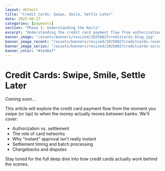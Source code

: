 ```yaml
---
layout: default
title: "Credit Cards: Swipe, Smile, Settle Later"
date: 2025-08-27
categories: [payments]
section: "Phase 1: Understanding the Rails"
excerpt: "Understanding the credit card payment flow from authorization to settlement, and why it's not as instant as it seems."
banner_image: "/assets/banners/resized/20250827creditcards-blog.jpg"
banner_image_recent: "/assets/banners/resized/20250827creditcards-recent.jpg"
banner_image_series: "/assets/banners/resized/20250827creditcards-series.jpg"
banner_color: "#1e40af"
---
```


# Credit Cards: Swipe, Smile, Settle Later

*Coming soon...*

This article will explore the credit card payment flow from the moment you swipe (or tap) to when the money actually moves between banks. We'll cover:

- Authorization vs. settlement
- The role of card networks
- Why "instant" approval isn't really instant
- Settlement timing and batch processing
- Chargebacks and disputes

Stay tuned for the full deep dive into how credit cards actually work behind the scenes.
